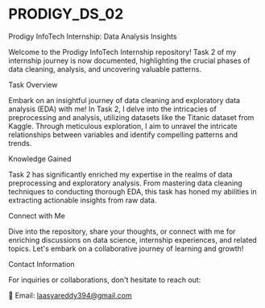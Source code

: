# PRODIGY_DS_02

Prodigy InfoTech Internship: Data Analysis Insights

Welcome to the Prodigy InfoTech Internship repository! Task 2 of my internship journey is now documented, highlighting the crucial phases of data cleaning, analysis, and uncovering valuable patterns.

Task Overview

Embark on an insightful journey of data cleaning and exploratory data analysis (EDA) with me! In Task 2, I delve into the intricacies of preprocessing and analysis, utilizing datasets like the Titanic dataset from Kaggle. Through meticulous exploration, I aim to unravel the intricate relationships between variables and identify compelling patterns and trends.

Knowledge Gained

Task 2 has significantly enriched my expertise in the realms of data preprocessing and exploratory analysis. From mastering data cleaning techniques to conducting thorough EDA, this task has honed my abilities in extracting actionable insights from raw data.

Connect with Me

Dive into the repository, share your thoughts, or connect with me for enriching discussions on data science, internship experiences, and related topics. Let's embark on a collaborative journey of learning and growth!

Contact Information

For inquiries or collaborations, don't hesitate to reach out:

📧 Email: laasyareddy394@gmail.com
